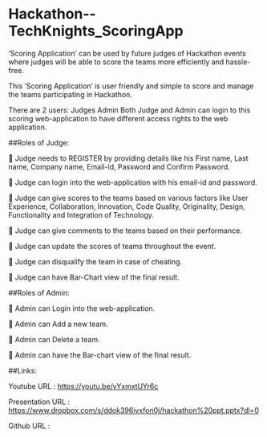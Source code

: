 # Hackathon--TechKnights_ScoringApp

‘Scoring Application’ can be used by future judges of Hackathon events where judges will be able to score the teams more efficiently and hassle-free.

This ‘Scoring Application’ is user friendly and simple to score and manage the teams participating in Hackathon.

There are 2 users:
				Judges
				Admin
Both Judge and Admin can login to this scoring web-application to have different access rights to the web application.


##Roles of Judge:

	Judge needs to REGISTER by providing details like his First name, Last name, Company name, Email-Id, Password and Confirm Password.

	Judge can login into the web-application with his email-id and password.

	Judge can give scores to the teams based on various factors like User Experience, Collaboration, Innovation, Code Quality, Originality, Design, Functionality and Integration of Technology.

	Judge can give comments to the teams based on their performance.

	Judge can update the scores of teams throughout the event.

	Judge can disqualify the team in case of cheating.

	Judge can have Bar-Chart view of the final result.


##Roles of Admin:

	Admin can Login into the web-application.

	Admin can Add a new team.

	Admin can Delete a team.

	Admin can have the Bar-chart view of the final result.

 ##Links:
 
 Youtube URL : https://youtu.be/vYxmxtUYr6c
 
 Presentation URL : https://www.dropbox.com/s/ddok396ivxfon0j/hackathon%20ppt.pptx?dl=0
 
 Github URL : 
